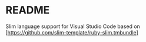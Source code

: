 # README

Slim language support for Visual Studio Code based on [https://github.com/slim-template/ruby-slim.tmbundle]